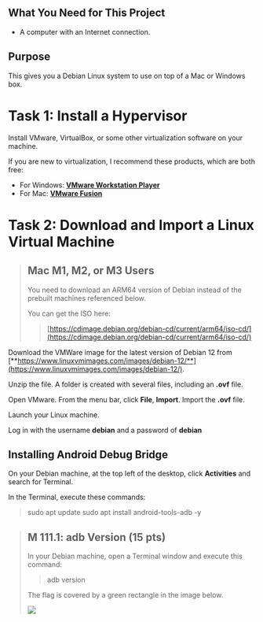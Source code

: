 ﻿## What You Need for This Project

-   A computer with an Internet connection.

## Purpose

This gives you a Debian Linux system to use on top of a Mac or Windows box.

# Task 1: Install a Hypervisor

Install VMware, VirtualBox, or some other virtualization software on your machine.

If you are new to virtualization, I recommend these products, which are both free:

-   For Windows:  [**VMware Workstation Player**](https://www.vmware.com/products/workstation-player.html)
-   For Mac:  [**VMware Fusion**](https://www.vmware.com/products/fusion.html)

# Task 2: Download and Import a Linux Virtual Machine

> ## Mac M1, M2, or M3 Users
> 
> You need to download an ARM64 version of Debian instead of the prebuilt machines referenced below.
> 
> You can get the ISO here:
> 
> > [https://cdimage.debian.org/debian-cd/current/arm64/iso-cd/](https://cdimage.debian.org/debian-cd/current/arm64/iso-cd/)

Download the VMWare image for the latest version of Debian 12 from [**https://www.linuxvmimages.com/images/debian-12/**](https://www.linuxvmimages.com/images/debian-12/).

Unzip the file. A folder is created with several files, including an  **.ovf**  file.

Open VMware. From the menu bar, click  **File**,  **Import**. Import the  **.ovf**  file.

Launch your Linux machine.

Log in with the username  **debian**  and a password of  **debian**

## Installing Android Debug Bridge

On your Debian machine, at the top left of the desktop, click **Activities** and search for Terminal.

In the Terminal, execute these commands:

> sudo apt update
> sudo apt install android-tools-adb -y

> ## M 111.1: adb Version (15 pts)
> 
> In your Debian machine, open a Terminal window and execute this command:
> 
> > adb version
> 
> The flag is covered by a green rectangle in the image below.
> 
> ![](https://samsclass.info/127/proj/M111-1.png)



